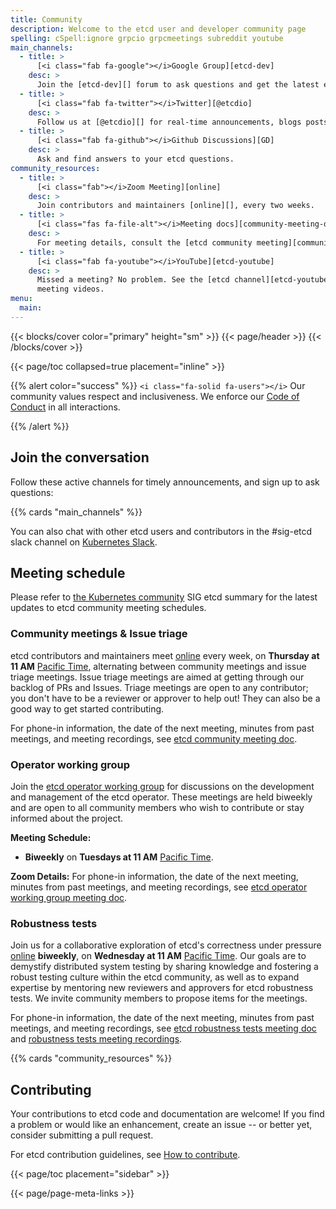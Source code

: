 ```yaml
---
title: Community
description: Welcome to the etcd user and developer community page
spelling: cSpell:ignore grpcio grpcmeetings subreddit youtube
main_channels:
  - title: >
      [<i class="fab fa-google"></i>Google Group][etcd-dev]
    desc: >
      Join the [etcd-dev][] forum to ask questions and get the latest etcd news.
  - title: >
      [<i class="fab fa-twitter"></i>Twitter][@etcdio]
    desc: >
      Follow us at [@etcdio][] for real-time announcements, blogs posts, and more.
  - title: >
      [<i class="fab fa-github"></i>Github Discussions][GD]
    desc: >
      Ask and find answers to your etcd questions.
community_resources:
  - title: >
      [<i class="fab"></i>Zoom Meeting][online]
    desc: >
      Join contributors and maintainers [online][], every two weeks.
  - title: >
      [<i class="fas fa-file-alt"></i>Meeting docs][community-meeting-doc]
    desc: >
      For meeting details, consult the [etcd community meeting][community-meeting-doc] and [robustness tests meeting][robustness-tests-meeting-doc] documents.
  - title: >
      [<i class="fab fa-youtube"></i>YouTube][etcd-youtube]
    desc: >
      Missed a meeting? No problem. See the [etcd channel][etcd-youtube] for
      meeting videos.
menu:
  main:
---
```

{{< blocks/cover color="primary" height="sm" >}}
{{< page/header >}}
{{< /blocks/cover >}}

<div class="container l-container--padded">

<div class="row">
{{< page/toc collapsed=true placement="inline" >}}
</div>


<div class="row">
<div class="col-12 col-lg-8">

{{% alert color="success" %}}
  `<i class="fa-solid fa-users"></i>` Our community values respect and
  inclusiveness. We enforce our [Code of Conduct][] in all interactions.

  [Code of Conduct]: https://github.com/cncf/foundation/blob/master/code-of-conduct.md
{{% /alert %}}

## Join the conversation

Follow these active channels for timely announcements, and sign up to ask
questions:

{{% cards "main_channels" %}}

You can also chat with other etcd users and contributors in the #sig-etcd slack
channel on [Kubernetes Slack][Kubernetes Slack].

## Meeting schedule

Please refer to [the Kubernetes community](https://github.com/kubernetes/community/blob/master/sig-etcd/README.md#meetings) SIG etcd summary for the latest updates to etcd community meeting schedules.

### Community meetings & Issue triage

etcd contributors and maintainers meet [online][online] every week, on **Thursday
at 11 AM** [Pacific Time][Pacific Time], alternating between community meetings and issue
triage meetings. Issue triage meetings are aimed at getting through our backlog
of PRs and Issues. Triage meetings are open to any contributor; you don't have
to be a reviewer or approver to help out! They can also be a good way to get
started contributing.

For phone-in information, the date of the next meeting, minutes from past
meetings, and meeting recordings, see [etcd community meeting doc][community-meeting-doc].

### Operator working group

Join the [etcd operator working group](https://github.com/kubernetes/community/tree/master/wg-etcd-operator) for discussions on the development and management of the etcd operator. These meetings are held biweekly and are open to all community members who wish to contribute or stay informed about the project.

**Meeting Schedule:**

- **Biweekly** on **Tuesdays at 11 AM** [Pacific Time][Pacific Time].

**Zoom Details:**
For phone-in information, the date of the next meeting, minutes from past
meetings, and meeting recordings, see
[etcd operator working group meeting doc][operator-wg-doc].

### Robustness tests

Join us for a collaborative exploration of etcd's correctness under pressure
[online][online] **biweekly**, on **Wednesday at 11 AM** [Pacific Time][Pacific Time]. Our goals are
to demystify distributed system testing by sharing knowledge and fostering a robust
testing culture within the etcd community, as well as to expand expertise by mentoring
new reviewers and approvers for etcd robustness tests. We invite community members to
propose items for the meetings.

For phone-in information, the date of the next meeting, minutes from past
meetings, and meeting recordings, see [etcd robustness tests meeting doc][robustness-tests-meeting-doc]
and [robustness tests meeting recordings][robustness-tests-meeting-recordings].

{{% cards "community_resources" %}}

## Contributing

Your contributions to etcd code and documentation are welcome! If you find a
problem or would like an enhancement, create an issue -- or better yet, consider
submitting a pull request.

For etcd contribution guidelines, see [How to contribute][How to contribute].

</div>

{{< page/toc placement="sidebar" >}}

</div>

{{< page/page-meta-links >}}

</div>


[@etcdio]: https://twitter.com/etcdio
[etcd-dev]: https://groups.google.com/g/etcd-dev
[etcd-youtube]: https://www.youtube.com/channel/UC7tUWR24I5AR9NMsG-NYBlg
[robustness-tests-meeting-recordings]: https://www.youtube.com/playlist?list=PLRGL688DpO9oF-YEEfVXMzaOUzFYK74-I
[How to contribute]: https://github.com/etcd-io/etcd/blob/main/CONTRIBUTING.md
[community-meeting-doc]: https://docs.google.com/document/d/16XEGyPBisZvmmoIHSZzv__LoyOeluC5a4x353CX0SIM
[robustness-tests-meeting-doc]: https://docs.google.com/document/d/1idZ_7tV6F18v223LyQ0WVUn9gXLSKyeLwYTdAgbjxpw/edit?usp=sharing
[online]: https://zoom.us/my/cncfetcdproject
[Pacific Time]: https://www.timeanddate.com/time/zones/pt
[GD]: https://github.com/etcd-io/etcd/discussions
[Kubernetes Slack]: https://slack.k8s.io
[operator-wg-doc]: https://docs.google.com/document/d/1ey4zTTRvtCVJJP2vjF95VjG-sAKlNTcqB2HdmC18Lfc/edit?usp=sharing
